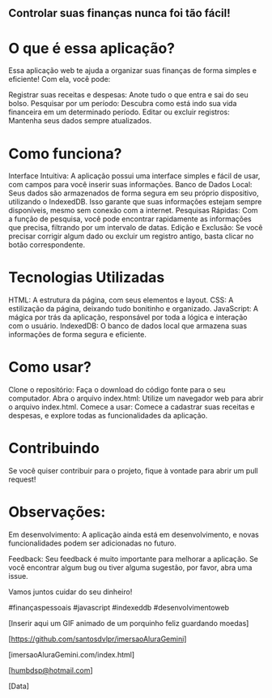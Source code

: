 ## Controlar suas finanças nunca foi tão fácil!
O que é essa aplicação?
========================
Essa aplicação web te ajuda a organizar suas finanças de forma simples e eficiente!  Com ela, você pode:

Registrar suas receitas e despesas: Anote tudo o que entra e sai do seu bolso.
Pesquisar por um período: Descubra como está indo sua vida financeira em um determinado período.
Editar ou excluir registros: Mantenha seus dados sempre atualizados.

Como funciona?
==============
Interface Intuitiva: A aplicação possui uma interface simples e fácil de usar, com campos para você inserir suas informações.
Banco de Dados Local: Seus dados são armazenados de forma segura em seu próprio dispositivo, utilizando o IndexedDB. Isso garante que suas informações estejam sempre disponíveis, mesmo sem conexão com a internet.
Pesquisas Rápidas: Com a função de pesquisa, você pode encontrar rapidamente as informações que precisa, filtrando por um intervalo de datas.
Edição e Exclusão: Se você precisar corrigir algum dado ou excluir um registro antigo, basta clicar no botão correspondente.

Tecnologias Utilizadas
======================
HTML: A estrutura da página, com seus elementos e layout.
CSS: A estilização da página, deixando tudo bonitinho e organizado.
JavaScript: A mágica por trás da aplicação, responsável por toda a lógica e interação com o usuário.
IndexedDB: O banco de dados local que armazena suas informações de forma segura e eficiente.

Como usar?
=============
Clone o repositório: Faça o download do código fonte para o seu computador.
Abra o arquivo index.html: Utilize um navegador web para abrir o arquivo index.html.
Comece a usar: Comece a cadastrar suas receitas e despesas, e explore todas as funcionalidades da aplicação.

Contribuindo
=============
Se você quiser contribuir para o projeto, fique à vontade para abrir um pull request!

Observações:
============
Em desenvolvimento: A aplicação ainda está em desenvolvimento, e novas funcionalidades podem ser adicionadas no futuro.

Feedback: Seu feedback é muito importante para melhorar a aplicação. Se você encontrar algum bug ou tiver alguma sugestão, por favor, abra uma issue.

Vamos juntos cuidar do seu dinheiro!

#finançaspessoais #javascript #indexeddb #desenvolvimentoweb

[Inserir aqui um GIF animado de um porquinho feliz guardando moedas]

[https://github.com/santosdvlpr/imersaoAluraGemini]

[imersaoAluraGemini.com/index.html]

[humbdsp@hotmail.com]

[Data]